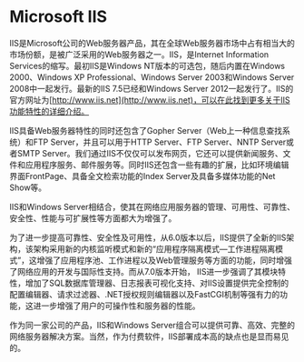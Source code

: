 # Microsoft IIS

IIS是Microsoft公司的Web服务器产品，其在全球Web服务器市场中占有相当大的市场份额，是被广泛采用的Web服务器之一。IIS，是Internet Information Services的缩写。最初IIS是Windows NT版本的可选包，随后内置在Windows 2000、Windows XP Professional、Windows Server 2003和Windows Server 2008中一起发行。最新的IIS 7.5已经和Windows Server 2012一起发行了。IIS的官方网址为[http://www.iis.net](http://www.iis.net)，可以在此找到更多关于IIS功能特性的详细介绍。

IIS具备Web服务器特性的同时还包含了Gopher Server（Web上一种信息查找系统）和FTP Server，并且可以用于HTTP Server、FTP Server、NNTP Server或者SMTP Server。我们通过IIS不仅仅可以发布网页，它还可以提供新闻服务、文件和应用程序服务、邮件服务等。同时IIS还包含一些有趣的扩展，比如环境编辑界面FrontPage、具备全文检索功能的Index Server及具备多媒体功能的Net Show等。

IIS和Windows Server相结合，使其在网络应用服务器的管理、可用性、可靠性、安全性、性能与可扩展性等方面都大为增强了。

为了进一步提高可靠性、安全性及可用性，从6.0版本以后，IIS提供了全新的IIS架构，该架构采用新的内核监听模式和新的“应用程序隔离模式—工作进程隔离模式”，这增强了应用程序池、工作进程以及Web管理服务等方面的功能，同时增强了网络应用的开发与国际性支持。而从7.0版本开始， IIS进一步强调了其模块特性，增加了SQL数据库管理器、日志报表可视化支持、对IIS设置提供完全控制的配置编辑器、请求过滤器、.NET授权规则编辑器以及FastCGI机制等强有力的功能，这进一步增强了用户的可操作性和服务器的性能。

作为同一家公司的产品，IIS和Windows Server组合可以提供可靠、高效、完整的网络服务器解决方案。当然，作为付费软件，IIS部署成本高的缺点也是显而易见的。